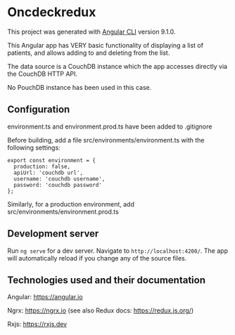 # Oncdeckredux

This project was generated with [Angular CLI](https://github.com/angular/angular-cli) version 9.1.0.

This Angular app has VERY basic functionality of displaying a list of patients, and allows adding to and deleting from the list.

The data source is a CouchDB instance which the app accesses directly via the CouchDB HTTP API.

No PouchDB instance has been used in this case.

## Configuration

environment.ts and environment.prod.ts have been added to .gitignore

Before building, add a file src/environments/environment.ts with the following settings:
```
export const environment = {
  production: false,
  apiUrl: 'couchdb url',
  username: 'couchdb username',
  password: 'couchdb password'
};
```
Similarly, for a production environment, add src/environments/environment.prod.ts

## Development server

Run `ng serve` for a dev server. Navigate to `http://localhost:4200/`. The app will automatically reload if you change any of the source files.


## Technologies used and their documentation
Angular: https://angular.io

Ngrx: https://ngrx.io (see also Redux docs: https://redux.js.org/)

Rxjs: https://rxjs.dev
